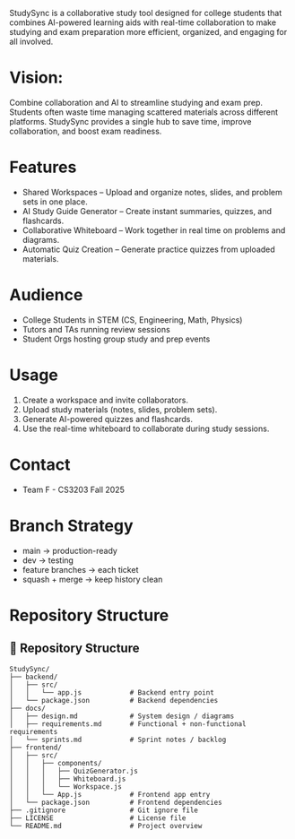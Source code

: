 StudySync is a collaborative study tool designed for college students that combines AI-powered learning aids with real-time collaboration to make studying and exam preparation more efficient, organized, and engaging for all involved.

# Vision:

Combine collaboration and AI to streamline studying and exam prep. Students often waste time managing scattered materials across different platforms. StudySync provides a single hub to save time, improve collaboration, and boost exam readiness.

# Features

- Shared Workspaces – Upload and organize notes, slides, and problem sets in one place.  
- AI Study Guide Generator – Create instant summaries, quizzes, and flashcards.  
- Collaborative Whiteboard – Work together in real time on problems and diagrams.  
- Automatic Quiz Creation – Generate practice quizzes from uploaded materials.

# Audience

- College Students in STEM (CS, Engineering, Math, Physics)  
- Tutors and TAs running review sessions  
- Student Orgs hosting group study and prep events  

# Usage

1. Create a workspace and invite collaborators.  
2. Upload study materials (notes, slides, problem sets).  
3. Generate AI-powered quizzes and flashcards.  
4. Use the real-time whiteboard to collaborate during study sessions.  

# Contact

- Team F - CS3203 Fall 2025

# Branch Strategy
- main -> production-ready
- dev -> testing
- feature branches -> each ticket
- squash + merge -> keep history clean

# Repository Structure

## 📂 Repository Structure

```text
StudySync/
├── backend/
│   ├── src/
│   │   └── app.js            # Backend entry point
│   └── package.json          # Backend dependencies
├── docs/
│   ├── design.md             # System design / diagrams
│   ├── requirements.md       # Functional + non-functional requirements
│   └── sprints.md            # Sprint notes / backlog
├── frontend/
│   ├── src/
│   │   ├── components/
│   │   │   ├── QuizGenerator.js
│   │   │   ├── Whiteboard.js
│   │   │   └── Workspace.js
│   │   └── App.js            # Frontend app entry
│   └── package.json          # Frontend dependencies
├── .gitignore                # Git ignore file
├── LICENSE                   # License file
└── README.md                 # Project overview

